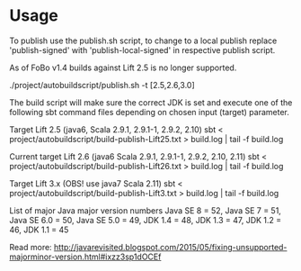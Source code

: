 
Usage 
===== 

To publish use the publish.sh script, to change to a local publish replace 'publish-signed' with 'publish-local-signed' in respective publish script.

As of FoBo v1.4 builds against Lift 2.5 is no longer supported. 

./project/autobuildscript/publish.sh -t [2.5,2.6,3.0]

The build script will make sure the correct JDK is set and execute one of the following 
sbt command files depending on chosen input (target) parameter.

Target Lift 2.5 (java6, Scala 2.9.1, 2.9.1-1, 2.9.2, 2.10)
sbt < project/autobuildscript/build-publish-Lift25.txt > build.log | tail -f build.log

Current target Lift 2.6 (java6 Scala 2.9.1, 2.9.1-1, 2.9.2, 2.10, 2.11)
sbt < project/autobuildscript/build-publish-Lift26.txt > build.log | tail -f build.log

Target Lift 3.x (OBS! use java7 Scala 2.11)
sbt < project/autobuildscript/build-publish-Lift3.txt > build.log | tail -f build.log

List of major Java major version numbers
Java SE 8 = 52,
Java SE 7 = 51,
Java SE 6.0 = 50,
Java SE 5.0 = 49,
JDK 1.4 = 48,
JDK 1.3 = 47,
JDK 1.2 = 46,
JDK 1.1 = 45


Read more: http://javarevisited.blogspot.com/2015/05/fixing-unsupported-majorminor-version.html#ixzz3sp1dOCEf

